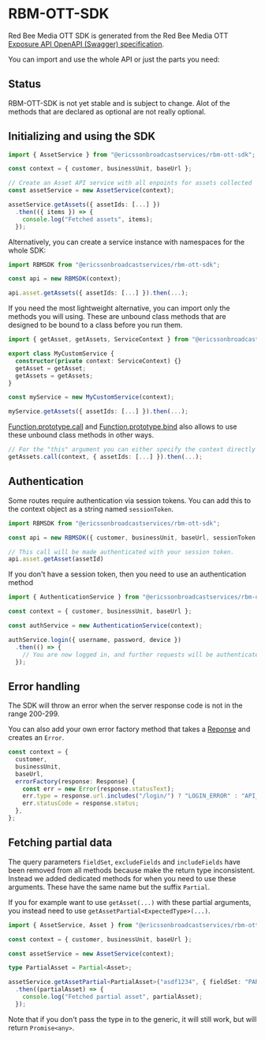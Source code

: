 # RBM-OTT-SDK

Red Bee Media OTT SDK is generated from the Red Bee Media OTT [Exposure API OpenAPI (Swagger) specification](https://exposure.api.redbee.live/docs/).

You can import and use the whole API or just the parts you need:

## Status

RBM-OTT-SDK is not yet stable and is subject to change. Alot of the methods that are declared as optional are not really optional.

## Initializing and using the SDK

```ts
import { AssetService } from "@ericssonbroadcastservices/rbm-ott-sdk";

const context = { customer, businessUnit, baseUrl };

// Create an Asset API service with all enpoints for assets collected
const assetService = new AssetService(context);

assetService.getAssets({ assetIds: [...] })
  .then(({ items }) => {
    console.log("Fetched assets", items);
  });
```

Alternatively, you can create a service instance with namespaces for the whole SDK:

```ts
import RBMSDK from "@ericssonbroadcastservices/rbm-ott-sdk";

const api = new RBMSDK(context);

api.asset.getAssets({ assetIds: [...] }).then(...);
```

If you need the most lightweight alternative, you can import only the methods you will using. These are unbound class methods that are designed to be bound to a class before you run them.

```ts
import { getAsset, getAssets, ServiceContext } from "@ericssonbroadcastservices/rbm-ott-sdk";

export class MyCustomService {
  constructor(private context: ServiceContext) {}
  getAsset = getAsset;
  getAssets = getAssets;
}

const myService = new MyCustomService(context);

myService.getAssets({ assetIds: [...] }).then(...);
```

[Function.prototype.call](https://developer.mozilla.org/en-US/docs/Web/JavaScript/Reference/Global_Objects/Function/call) and [Function.prototype.bind](https://developer.mozilla.org/en-US/docs/Web/JavaScript/Reference/Global_Objects/Function/bind) also allows to use these unbound class methods in other ways.

```ts
// For the "this" argument you can either specify the context directly or an object/instance with a property `context`.
getAssets.call(context, { assetIds: [...] }).then(...);
```

## Authentication

Some routes require authentication via session tokens. You can add this to the context object as a string named `sessionToken`.

```ts
import RBMSDK from "@ericssonbroadcastservices/rbm-ott-sdk";

const api = new RBMSDK({ customer, businessUnit, baseUrl, sessionToken });

// This call will be made authenticated with your session token.
api.asset.getAsset(assetId)
```

If you don't have a session token, then you need to use an authentication method

```ts
import { AuthenticationService } from "@ericssonbroadcastservices/rbm-ott-sdk";

const context = { customer, businessUnit, baseUrl };

const authService = new AuthenticationService(context);

authService.login({ username, password, device })
  .then(() => {
    // You are now logged in, and further requests will be authenticated with your session token.
  });
```

## Error handling

The SDK will throw an error when the server response code is not in the range 200-299.

You can also add your own error factory method that takes a [Reponse](https://developer.mozilla.org/en-US/docs/Web/API/Response) and creates an `Error`.

```ts
const context = {
  customer,
  businessUnit,
  baseUrl,
  errorFactory(response: Response) {
    const err = new Error(response.statusText);
    err.type = response.url.includes("/login/") ? "LOGIN_ERROR" : "API_ERROR";
    err.statusCode = response.status;
  },
};
```

## Fetching partial data

The query parameters `fieldSet`, `excludeFields` and `includeFields` have been removed from all methods because make the return type inconsistent. Instead we added dedicated methods for when you need to use these arguments. These have the same name but the suffix `Partial`.

If you for example want to use `getAsset(...)` with these partial arguments, you instead need to use `getAssetPartial<ExpectedType>(...)`.

```ts
import { AssetService, Asset } from "@ericssonbroadcastservices/rbm-ott-sdk";

const context = { customer, businessUnit, baseUrl };

const assetService = new AssetService(context);

type PartialAsset = Partial<Asset>;

assetService.getAssetPartial<PartialAsset>("asdf1234", { fieldSet: "PARTIAL", excludeFields: "..." })
  .then((partialAsset) => {
    console.log("Fetched partial asset", partialAsset);
  });
```

Note that if you don't pass the type in to the generic, it will still work, but will return `Promise<any>`.
